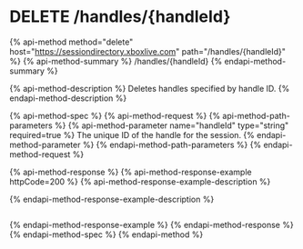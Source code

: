 # DELETE /handles/{handleId}

{% api-method method="delete" host="https://sessiondirectory.xboxlive.com" path="/handles/{handleId}" %}
{% api-method-summary %}
/handles/{handleId}
{% endapi-method-summary %}

{% api-method-description %}
Deletes handles specified by handle ID.
{% endapi-method-description %}

{% api-method-spec %}
{% api-method-request %}
{% api-method-path-parameters %}
{% api-method-parameter name="handleId" type="string" required=true %}
The unique ID of the handle for the session.
{% endapi-method-parameter %}
{% endapi-method-path-parameters %}
{% endapi-method-request %}

{% api-method-response %}
{% api-method-response-example httpCode=200 %}
{% api-method-response-example-description %}

{% endapi-method-response-example-description %}

```text

```
{% endapi-method-response-example %}
{% endapi-method-response %}
{% endapi-method-spec %}
{% endapi-method %}

